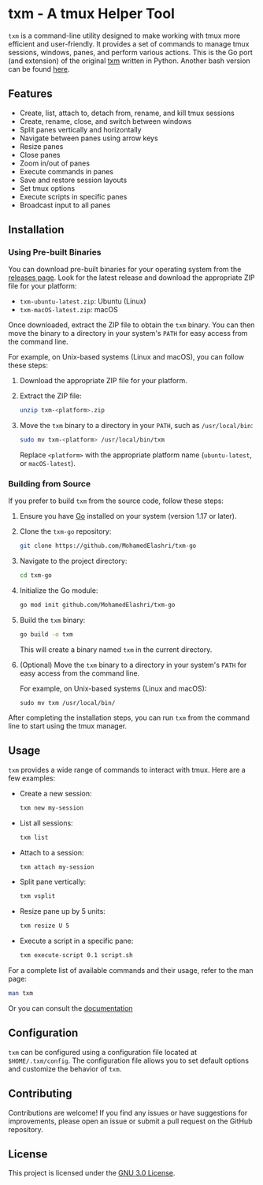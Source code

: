 # txm - A tmux Helper Tool

`txm` is a command-line utility designed to make working with tmux more efficient and user-friendly. It provides a set of commands to manage tmux sessions, windows, panes, and perform various actions. This is the Go port (and extension) of the original [txm](https://github.com/MohamedElashri/txm) written in Python. Another bash version can be found [here](https://github.com/MohamedElashri/txm-bash).

## Features

- Create, list, attach to, detach from, rename, and kill tmux sessions
- Create, rename, close, and switch between windows
- Split panes vertically and horizontally
- Navigate between panes using arrow keys
- Resize panes
- Close panes
- Zoom in/out of panes
- Execute commands in panes
- Save and restore session layouts
- Set tmux options
- Execute scripts in specific panes
- Broadcast input to all panes

## Installation

### Using Pre-built Binaries

You can download pre-built binaries for your operating system from the [releases page](https://github.com/MohamedElashri/txm-go/releases). Look for the latest release and download the appropriate ZIP file for your platform:

- `txm-ubuntu-latest.zip`: Ubuntu (Linux)
- `txm-macOS-latest.zip`: macOS

Once downloaded, extract the ZIP file to obtain the `txm` binary. You can then move the binary to a directory in your system's `PATH` for easy access from the command line.

For example, on Unix-based systems (Linux and macOS), you can follow these steps:

1. Download the appropriate ZIP file for your platform.
2. Extract the ZIP file:

   ```bash
   unzip txm-<platform>.zip
   ```
3. Move the `txm` binary to a directory in your `PATH`, such as `/usr/local/bin`:

   ```bash
   sudo mv txm-<platform> /usr/local/bin/txm
   ```
   Replace `<platform>` with the appropriate platform name (`ubuntu-latest`, or `macOS-latest`).


### Building from Source

If you prefer to build `txm` from the source code, follow these steps:

1. Ensure you have [Go](https://golang.org/) installed on your system (version 1.17 or later).

2. Clone the `txm-go` repository:

   ```bash
   git clone https://github.com/MohamedElashri/txm-go
   ```

3. Navigate to the project directory:

   ```bash
   cd txm-go
   ```

4. Initialize the Go module:

   ```bash
   go mod init github.com/MohamedElashri/txm-go
   ```

5. Build the `txm` binary:
   
   ```bash
   go build -o txm
   ```

   This will create a binary named `txm` in the current directory.

6. (Optional) Move the `txm` binary to a directory in your system's `PATH` for easy access from the command line.

   For example, on Unix-based systems (Linux and macOS):
   ```
   sudo mv txm /usr/local/bin/
   ```

After completing the installation steps, you can run `txm` from the command line to start using the tmux manager.


## Usage

`txm` provides a wide range of commands to interact with tmux. Here are a few examples:

- Create a new session:
  ```bash
  txm new my-session
  ```

- List all sessions:
  ```bash
  txm list
  ```

- Attach to a session:
  ```bash
  txm attach my-session
  ```

- Split pane vertically:
  ```bash
  txm vsplit
  ```

- Resize pane up by 5 units:
  ```bash
  txm resize U 5
  ```

- Execute a script in a specific pane:
  ```bash
  txm execute-script 0.1 script.sh
  ```

For a complete list of available commands and their usage, refer to the man page:

```bash
man txm
```

Or you can consult the [documentation](docs.md)

## Configuration

`txm` can be configured using a configuration file located at `$HOME/.txm/config`. The configuration file allows you to set default options and customize the behavior of `txm`.

## Contributing

Contributions are welcome! If you find any issues or have suggestions for improvements, please open an issue or submit a pull request on the GitHub repository.

## License

This project is licensed under the [GNU 3.0 License](LICENSE).

